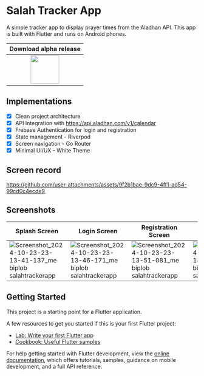 # Salah Tracker App

A simple tracker app to display prayer times from the Aladhan API. This app is built with Flutter and runs on Android phones.

| Download alpha release |
|:-:|
| [<img src="https://user-images.githubusercontent.com/663460/26973090-f8fdc986-4d14-11e7-995a-e7c5e79ed925.png" height="75">](https://github.com/biplobsd/salahtrackerapp/releases/latest) |

## Implementations
- [x] Clean project architecture
- [x] API Integration with https://api.aladhan.com/v1/calendar
- [x] Frebase Authentication for login and registration
- [x] State management - Riverpod
- [x] Screen navigation - Go Router
- [x] Minimal UI/UX - White Theme

## Screen record
https://github.com/user-attachments/assets/9f2b1bae-9dc9-4ff1-ad54-99cd0c4ecde9



## Screenshots

Splash Screen | Login Screen | Registration Screen | Intro Screen 1 | Intro Screen 2 |  Intro Screen 3 | Home page | Change Date dialog |
--------------|------------|-----------|-----------|-----------|-----------|-----------|-----------|
![Screenshot_2024-10-23-23-13-41-137_me biplob salahtrackerapp](https://github.com/user-attachments/assets/61b1443d-693d-45ae-bc71-c3884434268c) | ![Screenshot_2024-10-23-23-13-46-171_me biplob salahtrackerapp](https://github.com/user-attachments/assets/4f0f5727-4bc1-4719-a4e3-410659334f48) | ![Screenshot_2024-10-23-23-13-51-081_me biplob salahtrackerapp](https://github.com/user-attachments/assets/78976a07-bbdb-4a57-89f5-d19f16d20916) | ![Screenshot_2024-10-23-23-14-17-474_me biplob salahtrackerapp](https://github.com/user-attachments/assets/7fab81d1-63c7-44cc-b814-d29060f76d70) | ![Screenshot_2024-10-23-23-14-29-678_me biplob salahtrackerapp](https://github.com/user-attachments/assets/413a0038-9f1e-4285-a846-590eab6eb5f7) | ![Screenshot_2024-10-23-23-14-32-460_me biplob salahtrackerapp](https://github.com/user-attachments/assets/bd44a23d-cb18-442d-89d7-f2f2fca18b9c) | ![Screenshot_2024-10-23-23-14-37-744_me biplob salahtrackerapp](https://github.com/user-attachments/assets/7ed97e20-a784-4cae-abf0-84bf9fb56d8d) | ![Screenshot_2024-10-23-23-14-46-091_me biplob salahtrackerapp](https://github.com/user-attachments/assets/e800406c-a9b5-4dd5-85c2-3fbf28cc8292) |










## Getting Started

This project is a starting point for a Flutter application.

A few resources to get you started if this is your first Flutter project:

- [Lab: Write your first Flutter app](https://docs.flutter.dev/get-started/codelab)
- [Cookbook: Useful Flutter samples](https://docs.flutter.dev/cookbook)

For help getting started with Flutter development, view the
[online documentation](https://docs.flutter.dev/), which offers tutorials,
samples, guidance on mobile development, and a full API reference.

